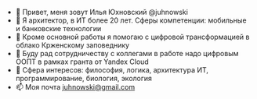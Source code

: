 - 👋 Привет, меня зовут Илья Юхновский @juhnowski
- 👀 Я архитектор, в ИТ более 20 лет. Сферы компетенции: мобильные и банковские технологии
- 🌱 Кроме основной работы я помогаю с цифровой трансформацией в облако Крженскому заповеднику
- 💞️ Буду рад сотрудничеству с коллегами в работе надо цифровым ООПТ в рамках гранта от Yandex Cloud
- 📢 Сфера интересов: философия, логика, архитектура ИТ, программирование, биология, экология 
- 📫 Моя почта juhnowski@gmail.com

<!---
juhnowski/juhnowski is a ✨ special ✨ repository because its `README.md` (this file) appears on your GitHub profile.
You can click the Preview link to take a look at your changes.
--->
